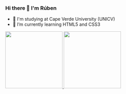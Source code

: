 ### Hi there 👋 I'm Rúben


- 🤝 I'm studying at Cape Verde University (UNICV)
- 🌱 I’m currently learning HTML5 and CSS3


<div> <a href="https://github.com/rubencidario">
  <img  height="180em" src="https://github-readme-stats.vercel.app/api?username=rubencidario&show_icons=true&theme=github_dark&include_all_commits=true&count_private=true"/>
  <img height="180em" src="https://github-readme-stats.vercel.app/api/top-langs/?username=rubencidario&layout=compact&langs_count=7&theme=github_dark"/>
</div>
